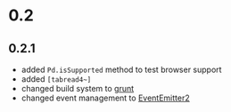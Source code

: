 0.2
=======

0.2.1
------

- added `Pd.isSupported` method to test browser support
- added `[tabread4~]`
- changed build system to [grunt](https://github.com/gruntjs/grunt)
- changed event management to [EventEmitter2](https://github.com/hij1nx/EventEmitter2)

